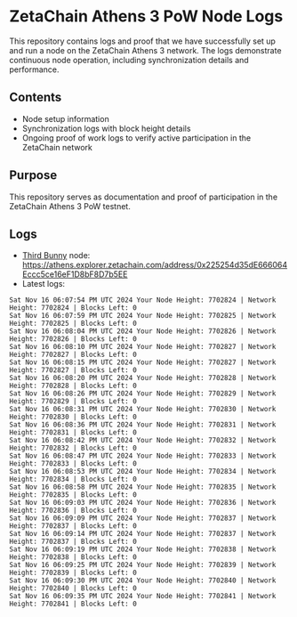 # ZetaChain Athens 3 PoW Node Logs
This repository contains logs and proof that we have successfully set up and run a node on the ZetaChain Athens 3 network. The logs demonstrate continuous node operation, including synchronization details and performance.

## Contents
- Node setup information
- Synchronization logs with block height details
- Ongoing proof of work logs to verify active participation in the ZetaChain network

## Purpose
This repository serves as documentation and proof of participation in the ZetaChain Athens 3 PoW testnet.

## Logs

- [Third Bunny](https://thirdbunny.xyz/) node: https://athens.explorer.zetachain.com/address/0x225254d35dE666064Eccc5ce16eF1D8bF8D7b5EE
- Latest logs:
```
Sat Nov 16 06:07:54 PM UTC 2024 Your Node Height: 7702824 | Network Height: 7702824 | Blocks Left: 0
Sat Nov 16 06:07:59 PM UTC 2024 Your Node Height: 7702825 | Network Height: 7702825 | Blocks Left: 0
Sat Nov 16 06:08:04 PM UTC 2024 Your Node Height: 7702826 | Network Height: 7702826 | Blocks Left: 0
Sat Nov 16 06:08:10 PM UTC 2024 Your Node Height: 7702827 | Network Height: 7702827 | Blocks Left: 0
Sat Nov 16 06:08:15 PM UTC 2024 Your Node Height: 7702827 | Network Height: 7702827 | Blocks Left: 0
Sat Nov 16 06:08:20 PM UTC 2024 Your Node Height: 7702828 | Network Height: 7702828 | Blocks Left: 0
Sat Nov 16 06:08:26 PM UTC 2024 Your Node Height: 7702829 | Network Height: 7702829 | Blocks Left: 0
Sat Nov 16 06:08:31 PM UTC 2024 Your Node Height: 7702830 | Network Height: 7702830 | Blocks Left: 0
Sat Nov 16 06:08:36 PM UTC 2024 Your Node Height: 7702831 | Network Height: 7702831 | Blocks Left: 0
Sat Nov 16 06:08:42 PM UTC 2024 Your Node Height: 7702832 | Network Height: 7702832 | Blocks Left: 0
Sat Nov 16 06:08:47 PM UTC 2024 Your Node Height: 7702833 | Network Height: 7702833 | Blocks Left: 0
Sat Nov 16 06:08:53 PM UTC 2024 Your Node Height: 7702834 | Network Height: 7702834 | Blocks Left: 0
Sat Nov 16 06:08:58 PM UTC 2024 Your Node Height: 7702835 | Network Height: 7702835 | Blocks Left: 0
Sat Nov 16 06:09:03 PM UTC 2024 Your Node Height: 7702836 | Network Height: 7702836 | Blocks Left: 0
Sat Nov 16 06:09:09 PM UTC 2024 Your Node Height: 7702837 | Network Height: 7702837 | Blocks Left: 0
Sat Nov 16 06:09:14 PM UTC 2024 Your Node Height: 7702837 | Network Height: 7702837 | Blocks Left: 0
Sat Nov 16 06:09:19 PM UTC 2024 Your Node Height: 7702838 | Network Height: 7702838 | Blocks Left: 0
Sat Nov 16 06:09:25 PM UTC 2024 Your Node Height: 7702839 | Network Height: 7702839 | Blocks Left: 0
Sat Nov 16 06:09:30 PM UTC 2024 Your Node Height: 7702840 | Network Height: 7702840 | Blocks Left: 0
Sat Nov 16 06:09:35 PM UTC 2024 Your Node Height: 7702841 | Network Height: 7702841 | Blocks Left: 0
```
